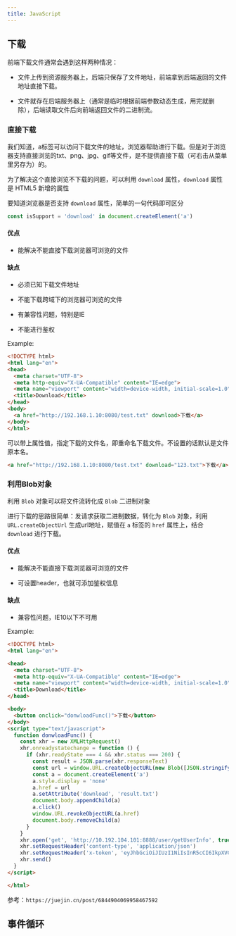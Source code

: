 ```yaml
---
title: JavaScript
---
```


## 下载

前端下载文件通常会遇到这样两种情况：

- 文件上传到资源服务器上，后端只保存了文件地址，前端拿到后端返回的文件地址直接下载。

- 文件就存在后端服务器上（通常是临时根据前端参数动态生成，用完就删除），后端读取文件后向前端返回文件的二进制流。

### 直接下载

我们知道，a标签可以访问下载文件的地址，浏览器帮助进行下载。但是对于浏览器支持直接浏览的txt、png、jpg、gif等文件，是不提供直接下载（可右击从菜单里另存为）的。

为了解决这个直接浏览不下载的问题，可以利用 `download` 属性，`download` 属性是 HTML5 新增的属性

要知道浏览器是否支持 `download` 属性，简单的一句代码即可区分

```js
const isSupport = 'download' in document.createElement('a')
```

#### 优点

- 能解决不能直接下载浏览器可浏览的文件

#### 缺点

- 必须已知下载文件地址

- 不能下载跨域下的浏览器可浏览的文件

- 有兼容性问题，特别是IE

- 不能进行鉴权

Example:

```html
<!DOCTYPE html>
<html lang="en">
<head>
  <meta charset="UTF-8">
  <meta http-equiv="X-UA-Compatible" content="IE=edge">
  <meta name="viewport" content="width=device-width, initial-scale=1.0">
  <title>Download</title>
</head>
<body>
  <a href="http://192.168.1.10:8080/test.txt" download>下载</a>
</body>
</html>
```

可以带上属性值，指定下载的文件名，即重命名下载文件。不设置的话默认是文件原本名。

```html
<a href="http://192.168.1.10:8080/test.txt" download="123.txt">下载</a>
```

### 利用Blob对象

利用 `Blob` 对象可以将文件流转化成 `Blob` 二进制对象

进行下载的思路很简单：发请求获取二进制数据，转化为 `Blob` 对象，利用 `URL.createObjectUrl` 生成url地址，赋值在 `a` 标签的 `href` 属性上，结合 `download` 进行下载。

#### 优点

- 能解决不能直接下载浏览器可浏览的文件

- 可设置header，也就可添加鉴权信息

#### 缺点

- 兼容性问题，IE10以下不可用

Example:

```html
<!DOCTYPE html>
<html lang="en">

<head>
  <meta charset="UTF-8">
  <meta http-equiv="X-UA-Compatible" content="IE=edge">
  <meta name="viewport" content="width=device-width, initial-scale=1.0">
  <title>Download</title>
</head>

<body>
  <button onclick="donwloadFunc()">下载</button>
</body>
<script type="text/javascript">
  function donwloadFunc() {
    const xhr = new XMLHttpRequest()
    xhr.onreadystatechange = function () {
      if (xhr.readyState === 4 && xhr.status === 200) {
        const result = JSON.parse(xhr.responseText)
        const url = window.URL.createObjectURL(new Blob([JSON.stringify(result.data)]))
        const a = document.createElement('a')
        a.style.display = 'none'
        a.href = url
        a.setAttribute('download', 'result.txt')
        document.body.appendChild(a)
        a.click()
        window.URL.revokeObjectURL(a.href)
        document.body.removeChild(a)
      }
    }
    xhr.open('get', 'http://10.192.104.101:8888/user/getUserInfo', true)
    xhr.setRequestHeader('content-type', 'application/json')
    xhr.setRequestHeader('x-token', 'eyJhbGciOiJIUzI1NiIsInR5cCI6IkpXVCJ9.eyJVVUlEIjoiZTY3YmQ3NjEtZTdhMC00Y2Y4LWFlZTQtZjNiNGMzMTkzYTJkIiwiSUQiOjEsIlVzZXJuYW1lIjoiYWRtaW4iLCJOaWNrTmFtZSI6Iui2hee6p-euoeeQhuWRmCIsIkF1dGhvcml0eUlkIjoiODg4IiwiQnVmZmVyVGltZSI6MCwiZXhwIjoxNjQ3Mzk4NDIxLCJuYmYiOjE2NDY3OTI2MjF9.IbjQEU8Od0K3IciNlP9rMvQClJfbCKQqQPqkLEPtFMI')
    xhr.send()
  }
</script>

</html>
```

参考：`https://juejin.cn/post/6844904069958467592`

## 事件循环
